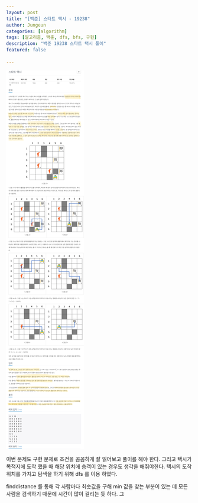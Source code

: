 ```yaml
---
layout: post
title: "[백준] 스타트 택시 - 19238"
author: Jungeun
categories: [algorithm]
tags: [알고리즘, 백준, dfs, bfs, 구현]
description: "백준 19238 스타트 택시 풀이"
featured: false

---
```


![19238](/assets/images/boj/19238_boj.png)

이번 문제도 구현 문제로 조건을 꼼꼼하게 잘 읽어보고 풀이를 해야 한다. 그리고 택시가 목적지에 도착 했을 때 해당 위치에 승객이 있는 경우도 생각을 해줘야한다. 택시의 도착 위치를 가지고 탐색을 하기 위해 dfs 를 이용 하였다. 

finddistance 를 통해 각 사람마다 최솟값을 구해 min 값을 찾는 부분이 있는 데 모든 사람을 검색하기 때문에 시간이 많이 걸리는 듯 하다.  그

<script src="https://gist.github.com/JungeunKwon/4c6d776707ac8ebab55fc08cffa84664.js"></script>